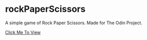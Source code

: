 # rockPaperScissors

A simple game of Rock Paper Scissors. Made for The Odin Project.

[Click Me To View](https://rileyloudon.github.io/rockPaperScissors/)

